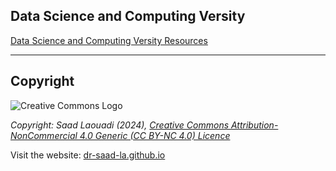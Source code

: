 ## Data Science and Computing Versity

[Data Science and Computing Versity Resources](https://dr-saad-la.github.io/)

---

## Copyright

![Creative Commons Logo](https://licensebuttons.net/l/by-nc/4.0/88x31.png)

*Copyright: Saad Laouadi (2024), [Creative Commons Attribution-NonCommercial 4.0 Generic (CC BY-NC 4.0) Licence](https://creativecommons.org/licenses/by-nc/4.0/)*

Visit the website: [dr-saad-la.github.io](https://dr-saad-la.github.io/)
